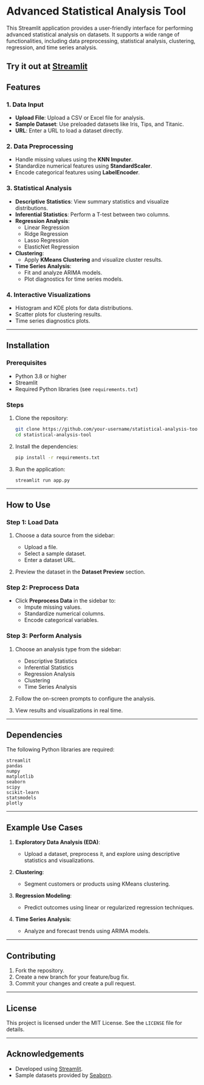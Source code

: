 

# Advanced Statistical Analysis Tool

This Streamlit application provides a user-friendly interface for performing advanced statistical analysis on datasets. It supports a wide range of functionalities, including data preprocessing, statistical analysis, clustering, regression, and time series analysis.


Try it out at [Streamlit](https://statisticalanalyzer.streamlit.app/)
---

## Features

### 1. **Data Input**
   - **Upload File**: Upload a CSV or Excel file for analysis.
   - **Sample Dataset**: Use preloaded datasets like Iris, Tips, and Titanic.
   - **URL**: Enter a URL to load a dataset directly.

### 2. **Data Preprocessing**
   - Handle missing values using the **KNN Imputer**.
   - Standardize numerical features using **StandardScaler**.
   - Encode categorical features using **LabelEncoder**.

### 3. **Statistical Analysis**
   - **Descriptive Statistics**: View summary statistics and visualize distributions.
   - **Inferential Statistics**: Perform a T-test between two columns.
   - **Regression Analysis**:
     - Linear Regression
     - Ridge Regression
     - Lasso Regression
     - ElasticNet Regression
   - **Clustering**:
     - Apply **KMeans Clustering** and visualize cluster results.
   - **Time Series Analysis**:
     - Fit and analyze ARIMA models.
     - Plot diagnostics for time series models.

### 4. **Interactive Visualizations**
   - Histogram and KDE plots for data distributions.
   - Scatter plots for clustering results.
   - Time series diagnostics plots.

---

## Installation

### Prerequisites
- Python 3.8 or higher
- Streamlit
- Required Python libraries (see `requirements.txt`)

### Steps
1. Clone the repository:
   ```bash
   git clone https://github.com/your-username/statistical-analysis-tool.git
   cd statistical-analysis-tool
   ```

2. Install the dependencies:
   ```bash
   pip install -r requirements.txt
   ```

3. Run the application:
   ```bash
   streamlit run app.py
   ```

---

## How to Use

### Step 1: Load Data
1. Choose a data source from the sidebar:
   - Upload a file.
   - Select a sample dataset.
   - Enter a dataset URL.

2. Preview the dataset in the **Dataset Preview** section.

### Step 2: Preprocess Data
- Click **Preprocess Data** in the sidebar to:
  - Impute missing values.
  - Standardize numerical columns.
  - Encode categorical variables.

### Step 3: Perform Analysis
1. Choose an analysis type from the sidebar:
   - Descriptive Statistics
   - Inferential Statistics
   - Regression Analysis
   - Clustering
   - Time Series Analysis

2. Follow the on-screen prompts to configure the analysis.

3. View results and visualizations in real time.

---

## Dependencies

The following Python libraries are required:

```plaintext
streamlit
pandas
numpy
matplotlib
seaborn
scipy
scikit-learn
statsmodels
plotly
```

---

## Example Use Cases

1. **Exploratory Data Analysis (EDA)**:
   - Upload a dataset, preprocess it, and explore using descriptive statistics and visualizations.

2. **Clustering**:
   - Segment customers or products using KMeans clustering.

3. **Regression Modeling**:
   - Predict outcomes using linear or regularized regression techniques.

4. **Time Series Analysis**:
   - Analyze and forecast trends using ARIMA models.


---

## Contributing

1. Fork the repository.
2. Create a new branch for your feature/bug fix.
3. Commit your changes and create a pull request.

---

## License

This project is licensed under the MIT License. See the `LICENSE` file for details.

---

## Acknowledgements

- Developed using [Streamlit](https://streamlit.io/).
- Sample datasets provided by [Seaborn](https://seaborn.pydata.org/).

